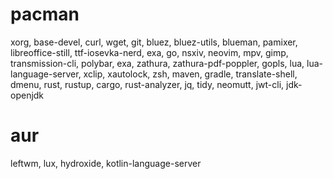 # pacman
xorg, base-devel, curl, wget, git, bluez, bluez-utils, blueman, pamixer, libreoffice-still, ttf-iosevka-nerd, exa, go, nsxiv,
neovim, mpv, gimp, transmission-cli, polybar, exa, zathura, zathura-pdf-poppler, gopls, lua, lua-language-server, xclip, xautolock,
zsh, maven, gradle, translate-shell, dmenu, rust, rustup, cargo, rust-analyzer, jq, tidy, neomutt, jwt-cli, jdk-openjdk

# aur
leftwm, lux, hydroxide, kotlin-language-server
